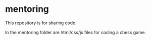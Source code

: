 # mentoring
This repository is for sharing code.

In the mentoring folder are html/css/js files for coding a chess game.
